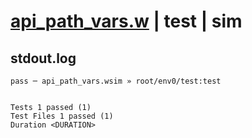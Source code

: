 # [api_path_vars.w](../../../../../examples/tests/valid/api_path_vars.w) | test | sim

## stdout.log
```log
pass ─ api_path_vars.wsim » root/env0/test:test
 
 
Tests 1 passed (1)
Test Files 1 passed (1)
Duration <DURATION>
```

